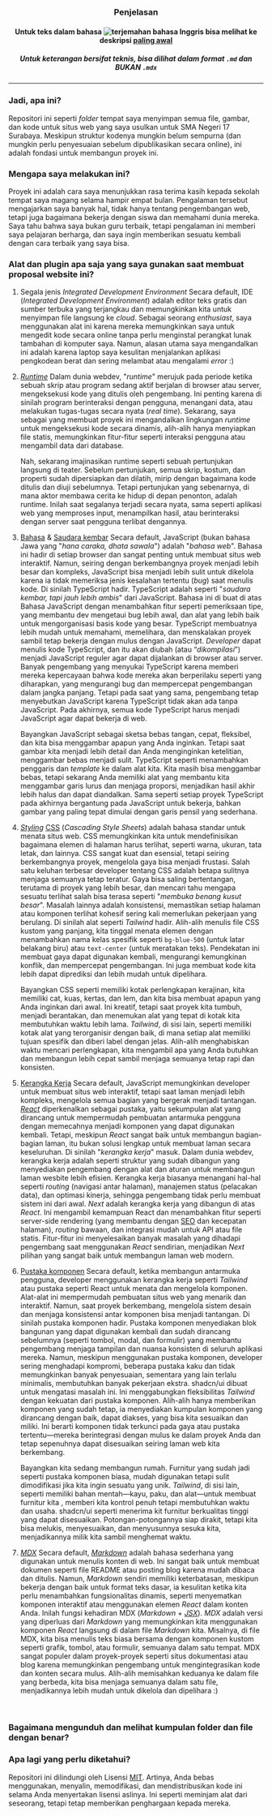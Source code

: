 ### <div align="center">Penjelasan</div>
#### <div align="center">Untuk teks dalam bahasa ![terjemahan bahasa Inggris](https://upload.wikimedia.org/wikipedia/commons/thumb/8/83/Flag_of_the_United_Kingdom_%283-5%29.svg/20px-Flag_of_the_United_Kingdom_%283-5%29.svg.png?20230715230526) bisa melihat ke deskripsi [paling awal](/README.md)</div>
##### <div align="center">Untuk keterangan bersifat teknis, bisa dilihat dalam format `.md` dan BUKAN `.mdx`</div>
---

### Jadi, apa ini?
Repositori ini seperti *folder* tempat saya menyimpan semua file, gambar, dan kode untuk situs web yang saya usulkan untuk SMA Negeri 17 Surabaya. Meskipun struktur kodenya mungkin belum sempurna (dan mungkin perlu penyesuaian sebelum dipublikasikan secara online), ini adalah fondasi untuk membangun proyek ini.

### Mengapa saya melakukan ini?
Proyek ini adalah cara saya menunjukkan rasa terima kasih kepada sekolah tempat saya magang selama hampir empat bulan. Pengalaman tersebut mengajarkan saya banyak hal, tidak hanya tentang pengembangan web, tetapi juga bagaimana bekerja dengan siswa dan memahami dunia mereka. Saya tahu bahwa saya bukan guru terbaik, tetapi pengalaman ini memberi saya pelajaran berharga, dan saya ingin memberikan sesuatu kembali dengan cara terbaik yang saya bisa.

### Alat dan plugin apa saja yang saya gunakan saat membuat proposal website ini?

1. Segala jenis *Integrated Development Environment*
   Secara default, IDE (*Integrated Development Environment*) adalah editor teks gratis dan sumber terbuka yang terjangkau dan memungkinkan kita untuk menyimpan file langsung ke *cloud*. Sebagai seorang *enthusiast*, saya menggunakan alat ini karena mereka memungkinkan saya untuk mengedit kode secara online tanpa perlu menginstal perangkat lunak tambahan di komputer saya. Namun, alasan utama saya mengandalkan ini adalah karena laptop saya kesulitan menjalankan aplikasi pengkodean berat dan sering melambat atau mengalami *error* :)

2. [*Runtime*](https://bun.sh/)
   Dalam dunia webdev, "*runtime*" merujuk pada periode ketika sebuah skrip atau program sedang aktif berjalan di browser atau server, mengeksekusi kode yang ditulis oleh pengembang. Ini penting karena di sinilah program berinteraksi dengan pengguna, menangani data, atau melakukan tugas-tugas secara nyata (*real time*). Sekarang, saya sebagai yang membuat proyek ini mengandalkan lingkungan *runtime* untuk mengeksekusi kode secara dinamis, alih-alih hanya menyiapkan file statis, memungkinkan fitur-fitur seperti interaksi pengguna atau mengambil data dari database.
   
   Nah, sekarang imajinasikan runtime seperti sebuah pertunjukan langsung di teater. Sebelum pertunjukan, semua skrip, kostum, dan properti sudah dipersiapkan dan dilatih, mirip dengan bagaimana kode ditulis dan diuji sebelumnya. Tetapi pertunjukan yang sebenarnya, di mana aktor membawa cerita ke hidup di depan penonton, adalah runtime. Inilah saat segalanya terjadi secara nyata, sama seperti aplikasi web yang memproses input, menampilkan hasil, atau berinteraksi dengan server saat pengguna terlibat dengannya.

3. [Bahasa](https://www.typescriptlang.org/) & [Saudara kembar](https://developer.mozilla.org/en-US/docs/Web/JavaScript)
   Secara default, JavaScript (bukan bahasa Jawa yang "*hana caraka, dhata sawala*") adalah "*bahasa web*". Bahasa ini hadir di setiap browser dan sangat penting untuk membuat situs web interaktif. Namun, seiring dengan berkembangnya proyek menjadi lebih besar dan kompleks, JavaScript bisa menjadi lebih sulit untuk dikelola karena ia tidak memeriksa jenis kesalahan tertentu (*bug*) saat menulis kode. Di sinilah TypeScript hadir. TypeScript adalah seperti "*saudara kembar, tapi jauh lebih ambis*" dari JavaScript. Bahasa ini di buat di atas Bahasa JavaScript dengan menambahkan fitur seperti pemeriksaan tipe, yang membantu dev mengetaui bug lebih awal, dan alat yang lebih baik untuk mengorganisasi basis kode yang besar. TypeScript membuatnya lebih mudah untuk memahami, memelihara, dan menskalakan proyek sambil tetap bekerja dengan mulus dengan JavaScript. *Developer* dapat menulis kode TypeScript, dan itu akan diubah (atau “*dikompilasi*”) menjadi JavaScript reguler agar dapat dijalankan di browser atau server. Banyak pengembang yang menyukai TypeScript karena memberi mereka kepercayaan bahwa kode mereka akan berperilaku seperti yang diharapkan, yang mengurangi bug dan mempercepat pengembangan dalam jangka panjang. Tetapi pada saat yang sama, pengembang tetap menyebutkan JavaScript karena TypeScript tidak akan ada tanpa JavaScript. Pada akhirnya, semua kode TypeScript harus menjadi JavaScript agar dapat bekerja di web. 
   
   Bayangkan JavaScript sebagai sketsa bebas tangan, cepat, fleksibel, dan kita bisa menggambar apapun yang Anda inginkan. Tetapi saat gambar kita menjadi lebih detail dan Anda menginginkan ketelitian, menggambar bebas menjadi sulit. TypeScript seperti menambahkan penggaris dan *template* ke dalam alat kita. Kita masih bisa menggambar bebas, tetapi sekarang Anda memiliki alat yang membantu kita menggambar garis lurus dan menjaga proporsi, menjadikan hasil akhir lebih halus dan dapat diandalkan. Sama seperti setiap proyek TypeScript pada akhirnya bergantung pada JavaScript untuk bekerja, bahkan gambar yang paling tepat dimulai dengan garis pensil yang sederhana.

4. [*Styling*](https://tailwindcss.com/)
   [CSS](https://developer.mozilla.org/en-US/docs/Web/CSS) (_Cascading Style Sheets_) adalah bahasa standar untuk menata situs web. CSS memungkinkan kita untuk mendefinisikan bagaimana elemen di halaman harus terlihat, seperti warna, ukuran, tata letak, dan lainnya. CSS sangat kuat dan esensial, tetapi seiring berkembangnya proyek, mengelola gaya bisa menjadi frustasi. Salah satu keluhan terbesar developer tentang CSS adalah betapa sulitnya menjaga semuanya tetap teratur. Gaya bisa saling bertentangan, terutama di proyek yang lebih besar, dan mencari tahu mengapa sesuatu terlihat salah bisa terasa seperti "*membuka benang kusut besar*". Masalah lainnya adalah konsistensi, memastikan setiap halaman atau komponen terlihat kohesif sering kali memerlukan pekerjaan yang berulang. Di sinilah alat seperti *Tailwind* hadir. Alih-alih menulis file CSS kustom yang panjang, kita tinggal menata elemen dengan menambahkan nama kelas spesifik seperti `bg-blue-500` (untuk latar belakang biru) atau `text-center` (untuk meratakan teks). Pendekatan ini membuat gaya dapat digunakan kembali, mengurangi kemungkinan konflik, dan mempercepat pengembangan. Ini juga membuat kode kita lebih dapat diprediksi dan lebih mudah untuk dipelihara.
   
   Bayangkan CSS seperti memiliki kotak perlengkapan kerajinan, kita memiliki cat, kuas, kertas, dan lem, dan kita bisa membuat apapun yang Anda inginkan dari awal. Ini kreatif, tetapi saat proyek kita tumbuh, menjadi berantakan, dan menemukan alat yang tepat di kotak kita membutuhkan waktu lebih lama. *Tailwind*, di sisi lain, seperti memiliki kotak alat yang terorganisir dengan baik, di mana setiap alat memiliki tujuan spesifik dan diberi label dengan jelas. Alih-alih menghabiskan waktu mencari perlengkapan, kita mengambil apa yang Anda butuhkan dan membangun lebih cepat sambil menjaga semuanya tetap rapi dan konsisten.

5. [Kerangka Kerja](https://nextjs.org/)
   Secara default, JavaScript memungkinkan developer untuk membuat situs web interaktif, tetapi saat laman menjadi lebih kompleks, mengelola semua bagian yang bergerak menjadi tantangan. [*React*](https://react.dev/) diperkenalkan sebagai pustaka, yaitu sekumpulan alat yang dirancang untuk mempermudah pembuatan antarmuka pengguna dengan memecahnya menjadi komponen yang dapat digunakan kembali. Tetapi, meskipun *React* sangat baik untuk membangun bagian-bagian laman, itu bukan solusi lengkap untuk membuat laman secara keseluruhan. Di sinilah "*kerangka kerja*" masuk. Dalam dunia webdev, kerangka kerja adalah seperti struktur yang sudah dibangun yang menyediakan pengembang dengan alat dan aturan untuk membangun laman wesbite lebih efisien. Kerangka kerja biasanya menangani hal-hal seperti *routing* (navigasi antar halaman), manajemen status (pelacakan data), dan optimasi kinerja, sehingga pengembang tidak perlu membuat sistem ini dari awal. *Next* adalah kerangka kerja yang dibangun di atas *React*. Ini mengambil kemampuan React dan menambahkan fitur seperti server-side rendering (yang membantu dengan [SEO](https://developers.google.com/search/docs/fundamentals/seo-starter-guide) dan kecepatan halaman), *routing* bawaan, dan integrasi mudah untuk API atau file statis. Fitur-fitur ini menyelesaikan banyak masalah yang dihadapi pengembang saat menggunakan *React* sendirian, menjadikan *Next* pilihan yang sangat baik untuk membangun laman web modern.

6. [Pustaka komponen](https://ui.shadcn.com/)
   Secara default, ketika membangun antarmuka pengguna, developer menggunakan kerangka kerja seperti *Tailwind* atau pustaka seperti React untuk menata dan mengelola komponen. Alat-alat ini mempermudah pembuatan situs web yang menarik dan interaktif. Namun, saat proyek berkembang, mengelola sistem desain dan menjaga konsistensi antar komponen bisa menjadi tantangan. Di sinilah pustaka komponen hadir. Pustaka komponen menyediakan blok bangunan yang dapat digunakan kembali dan sudah dirancang sebelumnya (seperti tombol, modal, dan formulir) yang membantu pengembang menjaga tampilan dan nuansa konsisten di seluruh aplikasi mereka. Namun, meskipun menggunakan pustaka komponen, developer sering menghadapi kompromi, beberapa pustaka kaku dan tidak memungkinkan banyak penyesuaian, sementara yang lain terlalu minimalis, membutuhkan banyak pekerjaan ekstra. shadcn/ui dibuat untuk mengatasi masalah ini. Ini menggabungkan fleksibilitas *Tailwind* dengan kekuatan dari pustaka komponen. Alih-alih hanya memberikan komponen yang sudah tetap, ia menyediakan kumpulan komponen yang dirancang dengan baik, dapat diakses, yang bisa kita sesuaikan dan miliki. Ini berarti komponen tidak terkunci pada gaya atau pustaka tertentu—mereka berintegrasi dengan mulus ke dalam proyek Anda dan tetap sepenuhnya dapat disesuaikan seiring laman web kita berkembang.
   
   Bayangkan kita sedang membangun rumah. Furnitur yang sudah jadi seperti pustaka komponen biasa, mudah digunakan tetapi sulit dimodifikasi jika kita ingin sesuatu yang unik. *Tailwind*, di sisi lain, seperti memiliki bahan mentah—kayu, paku, dan alat—untuk membuat furnitur kita , memberi kita kontrol penuh tetapi membutuhkan waktu dan usaha. shadcn/ui seperti menerima kit furnitur berkualitas tinggi yang dapat disesuaikan. Potongan-potongannya siap dirakit, tetapi kita bisa melukis, menyesuaikan, dan menyusunnya sesuka kita, menjadikannya milik kita sambil menghemat waktu.

7. [*MDX*](https://mdxjs.com/)
   Secara default, [*Markdown*](https://daringfireball.net/projects/markdown/syntax) adalah bahasa sederhana yang digunakan untuk menulis konten di web. Ini sangat baik untuk membuat dokumen seperti file README atau posting blog karena mudah dibaca dan ditulis. Namun, *Markdown* sendiri memiliki keterbatasan, meskipun bekerja dengan baik untuk format teks dasar, ia kesulitan ketika kita perlu menambahkan fungsionalitas dinamis, seperti menyematkan komponen interaktif atau menggunakan elemen *React* dalam konten Anda. Inilah fungsi kehadiran MDX (*Markdown* + [*JSX*](https://react.dev/learn/writing-markup-with-jsx)). *MDX* adalah versi yang diperluas dari *Markdown* yang memungkinkan kita menggunakan komponen *React* langsung di dalam file *Markdown* kita. Misalnya, di file MDX, kita bisa menulis teks biasa bersama dengan komponen kustom seperti grafik, tombol, atau formulir, semuanya dalam satu tempat. MDX sangat populer dalam proyek-proyek seperti situs dokumentasi atau blog karena memungkinkan pengembang untuk mengintegrasikan kode dan konten secara mulus. Alih-alih memisahkan keduanya ke dalam file yang berbeda, kita bisa menjaga semuanya dalam satu file, menjadikannya lebih mudah untuk dikelola dan dipelihara :)

<br />

### Bagaimana mengunduh dan melihat kumpulan folder dan file dengan benar?

<!--!>later</!-->

### Apa lagi yang perlu diketahui?
Repositori ini dilindungi oleh Lisensi [MIT](/LICENSE). Artinya, Anda bebas menggunakan, menyalin, memodifikasi, dan mendistribusikan kode ini selama Anda menyertakan lisensi aslinya. Ini seperti meminjam alat dari seseorang, tetapi tetap memberikan penghargaan kepada mereka.